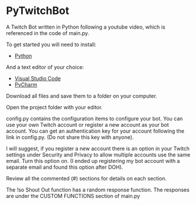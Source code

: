 # PyTwitchBot

A Twitch Bot written in Python following a youtube video, which is referenced in the code of main.py.

To get started you will need to install:
 - [Python](https://www.python.org/)

And a text editor of your choice:
 - [Visual Studio Code](https://code.visualstudio.com/)
 - [PyCharm](https://www.jetbrains.com/pycharm/)

Download all files and save them to a folder on your computer.

Open the project folder with your editor.

config.py contains the configuration items to configure your bot.  You can use your own Twitch account or register a new account as your bot account.  You can get an authentication key for your account following the link in config.py.  (Do not share this key with anyone).

I will suggest, if you register a new account there is an option in your Twitch settings under Security and Privacy to allow multiple accounts use the same email.  Turn this option on.  (I ended up registering my bot account with a separate email and found this option after DOH).

Review all the commented (#) sections for details on each section.

The !so Shout Out function has a random response function.  The responses are under the CUSTOM FUNCTIONS section of main.py
